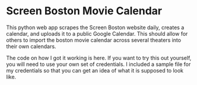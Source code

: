 # Screen Boston Movie Calendar
This python web app scrapes the Screen Boston website daily, creates a calendar, and uploads it to a public Google Calendar. This should allow for others to import the boston movie calendar across several theaters into their own calendars.

The code on how I got it working is here. If you want to try this out yourself, you will need to use your own set of credentials. I included a sample file for my credentials so that you can get an idea of what it is supposed to look like.
